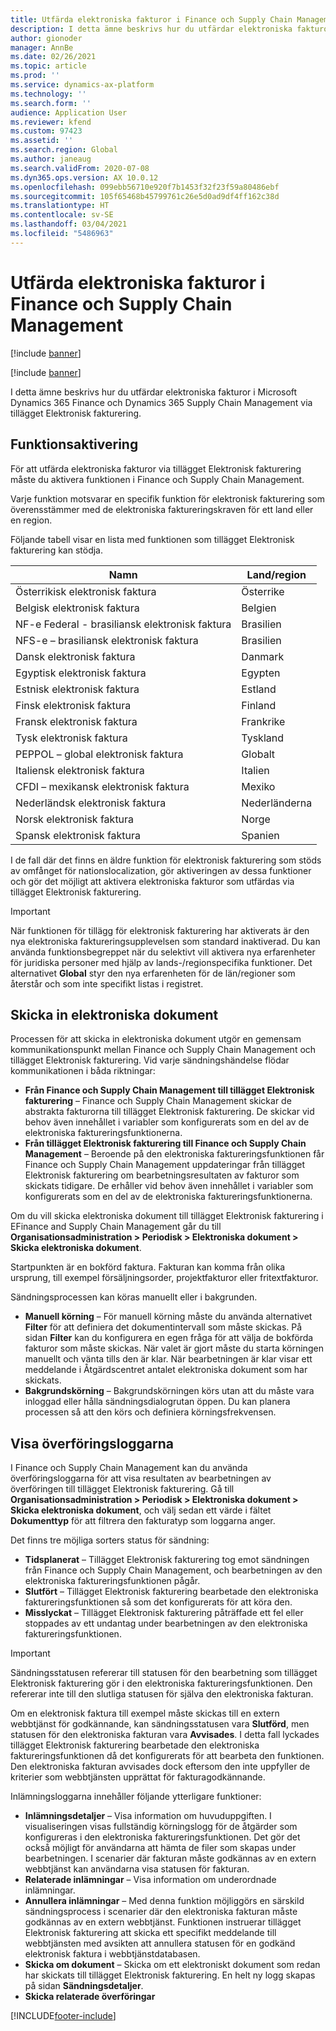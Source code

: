 ```yaml
---
title: Utfärda elektroniska fakturor i Finance och Supply Chain Management
description: I detta ämne beskrivs hur du utfärdar elektroniska fakturor i Microsoft Dynamics 365 Finance och Dynamics 365 Supply Chain Management via tillägget Elektronisk fakturering.
author: gionoder
manager: AnnBe
ms.date: 02/26/2021
ms.topic: article
ms.prod: ''
ms.service: dynamics-ax-platform
ms.technology: ''
ms.search.form: ''
audience: Application User
ms.reviewer: kfend
ms.custom: 97423
ms.assetid: ''
ms.search.region: Global
ms.author: janeaug
ms.search.validFrom: 2020-07-08
ms.dyn365.ops.version: AX 10.0.12
ms.openlocfilehash: 099ebb56710e920f7b1453f32f23f59a80486ebf
ms.sourcegitcommit: 105f65468b45799761c26e5d0ad9df4ff162c38d
ms.translationtype: HT
ms.contentlocale: sv-SE
ms.lasthandoff: 03/04/2021
ms.locfileid: "5486963"
---
```

# <a name="issue-electronic-invoices-in-finance-and-supply-chain-management"></a>Utfärda elektroniska fakturor i Finance och Supply Chain Management

[!include [banner](../includes/banner.md)]

[!include [banner](../includes/preview-banner.md)]

I detta ämne beskrivs hur du utfärdar elektroniska fakturor i Microsoft Dynamics 365 Finance och Dynamics 365 Supply Chain Management via tillägget Elektronisk fakturering.


## <a name="feature-activation"></a>Funktionsaktivering

För att utfärda elektroniska fakturor via tillägget Elektronisk fakturering måste du aktivera funktionen i Finance och Supply Chain Management.

Varje funktion motsvarar en specifik funktion för elektronisk fakturering som överensstämmer med de elektroniska faktureringskraven för ett land eller en region.

Följande tabell visar en lista med funktionen som tillägget Elektronisk fakturering kan stödja.

| Namn                                              | Land/region |
|---------------------------------------------------|----------------|
|Österrikisk elektronisk faktura                        |Österrike         |
|Belgisk elektronisk faktura                         |Belgien         |
|NF-e Federal - brasiliansk elektronisk faktura       |Brasilien          |
|NFS-e – brasiliansk elektronisk faktura|Brasilien          |
|Dansk elektronisk faktura                          |Danmark         |
|Egyptisk elektronisk faktura                        |Egypten           |
|Estnisk elektronisk faktura                        |Estland         |
|Finsk elektronisk faktura                         |Finland         |
|Fransk elektronisk faktura                          |Frankrike          |
|Tysk elektronisk faktura                          |Tyskland         |
|PEPPOL – global elektronisk faktura                 |Globalt          |
|Italiensk elektronisk faktura                         |Italien           |
|CFDI – mexikansk elektronisk faktura                  |Mexiko          |
|Nederländsk elektronisk faktura                           |Nederländerna     |
|Norsk elektronisk faktura                       |Norge          |
|Spansk elektronisk faktura                         |Spanien           |

I de fall där det finns en äldre funktion för elektronisk fakturering som stöds av omfånget för nationslocalization, gör aktiveringen av dessa funktioner och gör det möjligt att aktivera elektroniska fakturor som utfärdas via tillägget Elektronisk fakturering.

> [!IMPORTANT]
> När funktionen för tillägg för elektronisk fakturering har aktiverats är den nya elektroniska faktureringsupplevelsen som standard inaktiverad. Du kan använda funktionsbegreppet när du selektivt vill aktivera nya erfarenheter för juridiska personer med hjälp av lands-/regionspecifika funktioner. Det alternativet **Global** styr den nya erfarenheten för de län/regioner som återstår och som inte specifikt listas i registret.

## <a name="submit-electronic-documents"></a>Skicka in elektroniska dokument

Processen för att skicka in elektroniska dokument utgör en gemensam kommunikationspunkt mellan Finance och Supply Chain Management och tillägget Elektronisk fakturering. Vid varje sändningshändelse flödar kommunikationen i båda riktningar:

- **Från Finance och Supply Chain Management till tillägget Elektronisk fakturering** – Finance och Supply Chain Management skickar de abstrakta fakturorna till tillägget Elektronisk fakturering. De skickar vid behov även innehållet i variabler som konfigurerats som en del av de elektroniska faktureringsfunktionerna.
- **Från tillägget Elektronisk fakturering till Finance och Supply Chain Management** – Beroende på den elektroniska faktureringsfunktionen får Finance och Supply Chain Management uppdateringar från tillägget Elektronisk fakturering om bearbetningsresultaten av fakturor som skickats tidigare. De erhåller vid behov även innehållet i variabler som konfigurerats som en del av de elektroniska faktureringsfunktionerna.

Om du vill skicka elektroniska dokument till tillägget Elektronisk fakturering i EFinance and Supply Chain Management går du till **Organisationsadministration &gt; Periodisk &gt; Elektroniska dokument &gt; Skicka elektroniska dokument**.

Startpunkten är en bokförd faktura. Fakturan kan komma från olika ursprung, till exempel försäljningsorder, projektfakturor eller fritextfakturor.

Sändningsprocessen kan köras manuellt eller i bakgrunden.

- **Manuell körning** – För manuell körning måste du använda alternativet **Filter** för att definiera det dokumentintervall som måste skickas. På sidan **Filter** kan du konfigurera en egen fråga för att välja de bokförda fakturor som måste skickas. När valet är gjort måste du starta körningen manuellt och vänta tills den är klar. När bearbetningen är klar visar ett meddelande i Åtgärdscentret antalet elektroniska dokument som har skickats.
- **Bakgrundskörning** – Bakgrundskörningen körs utan att du måste vara inloggad eller hålla sändningsdialogrutan öppen. Du kan planera processen så att den körs och definiera körningsfrekvensen.

## <a name="view-the-submission-logs"></a>Visa överföringsloggarna

I Finance och Supply Chain Management kan du använda överföringsloggarna för att visa resultaten av bearbetningen av överföringen till tillägget Elektronisk fakturering. Gå till **Organisationsadministration &gt; Periodisk &gt; Elektroniska dokument &gt; Skicka elektroniska dokument**, och välj sedan ett värde i fältet **Dokumenttyp** för att filtrera den fakturatyp som loggarna anger.

Det finns tre möjliga sorters status för sändning:

- **Tidsplanerat** – Tillägget Elektronisk fakturering tog emot sändningen från Finance och Supply Chain Management, och bearbetningen av den elektroniska faktureringsfunktionen pågår.
- **Slutfört** – Tillägget Elektronisk fakturering bearbetade den elektroniska faktureringsfunktionen så som det konfigurerats för att köra den.
- **Misslyckat** – Tillägget Elektronisk fakturering påträffade ett fel eller stoppades av ett undantag under bearbetningen av den elektroniska faktureringsfunktionen.

> [!IMPORTANT]
> Sändningsstatusen refererar till statusen för den bearbetning som tillägget Elektronisk fakturering gör i den elektroniska faktureringsfunktionen. Den refererar inte till den slutliga statusen för själva den elektroniska fakturan.
>
> Om en elektronisk faktura till exempel måste skickas till en extern webbtjänst för godkännande, kan sändningsstatusen vara **Slutförd**, men statusen för den elektroniska fakturan vara **Avvisades**. I detta fall lyckades tillägget Elektronisk fakturering bearbetade den elektroniska faktureringsfunktionen då det konfigurerats för att bearbeta den funktionen. Den elektroniska fakturan avvisades dock eftersom den inte uppfyller de kriterier som webbtjänsten upprättat för fakturagodkännande.

Inlämningsloggarna innehåller följande ytterligare funktioner:

- **Inlämningsdetaljer** – Visa information om huvuduppgiften. I visualiseringen visas fullständig körningslogg för de åtgärder som konfigureras i den elektroniska faktureringsfunktionen. Det gör det också möjligt för användarna att hämta de filer som skapas under bearbetningen. I scenarier där fakturan måste godkännas av en extern webbtjänst kan användarna visa statusen för fakturan.
- **Relaterade inlämningar** – Visa information om underordnade inlämningar.
- **Annullera inlämningar** – Med denna funktion möjliggörs en särskild sändningsprocess i scenarier där den elektroniska fakturan måste godkännas av en extern webbtjänst. Funktionen instruerar tillägget Elektronisk fakturering att skicka ett specifikt meddelande till webbtjänsten med avsikten att annullera statusen för en godkänd elektronisk faktura i webbtjänstdatabasen.
- **Skicka om dokument** – Skicka om ett elektroniskt dokument som redan har skickats till tillägget Elektronisk fakturering. En helt ny logg skapas på sidan **Sändningsdetaljer**.
- **Skicka relaterade överföringar**


[!INCLUDE[footer-include](../../includes/footer-banner.md)]
